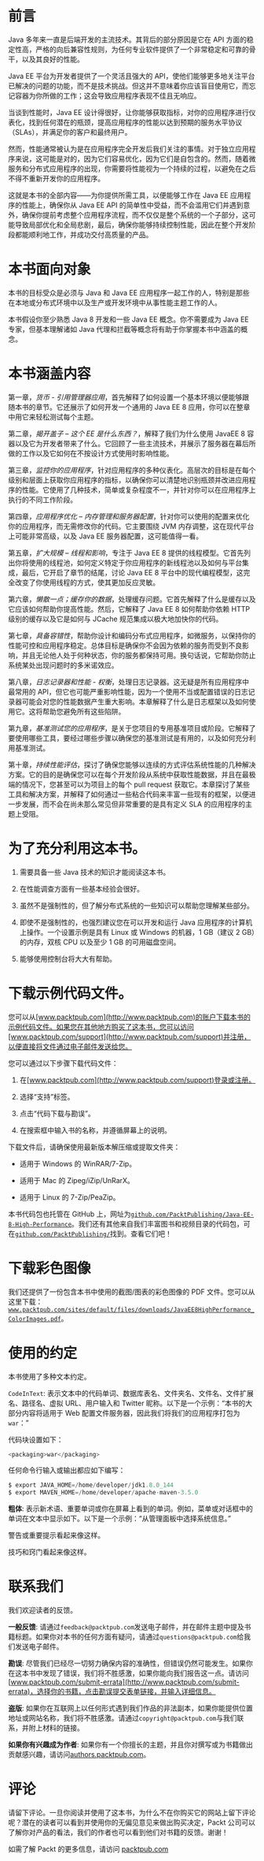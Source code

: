 # 前言

Java 多年来一直是后端开发的主流技术。其背后的部分原因是它在 API 方面的稳定性高，严格的向后兼容性规则，为任何专业软件提供了一个非常稳定和可靠的骨干，以及其良好的性能。

Java EE 平台为开发者提供了一个灵活且强大的 API，使他们能够更多地关注平台已解决的问题的功能，而不是技术挑战。但这并不意味着你应该盲目使用它，而忘记容器为你所做的工作；这会导致应用程序表现不佳且无响应。

当谈到性能时，Java EE 设计得很好，让你能够获取指标，对你的应用程序进行仪表化，找到任何潜在的瓶颈，提高应用程序的性能以达到预期的服务水平协议（SLAs），并满足你的客户和最终用户。

然而，性能通常被认为是在应用程序完全开发后我们关注的事情。对于独立应用程序来说，这可能是对的，因为它们容易优化，因为它们是自包含的。然而，随着微服务和分布式应用程序的出现，你需要将性能视为一个持续的过程，以避免在之后不得不重新开发你的应用程序。

这就是本书的全部内容——为你提供所需工具，以便能够工作在 Java EE 应用程序的性能上，确保你从 Java EE API 的简单性中受益，而不会滥用它们并遇到意外，确保你提前考虑整个应用程序流程，而不仅仅是整个系统的一个子部分，这可能导致局部优化和全局悲剧，最后，确保你能够持续控制性能，因此在整个开发阶段都能顺利地工作，并成功交付高质量的产品。

# 本书面向对象

本书的目标受众是必须与 Java 和 Java EE 应用程序一起工作的人，特别是那些在本地或分布式环境中以及生产或开发环境中从事性能主题工作的人。

本书假设你至少熟悉 Java 8 开发和一些 Java EE 概念。你不需要成为 Java EE 专家，但基本理解诸如 Java 代理和拦截等概念将有助于你掌握本书中涵盖的概念。

# 本书涵盖内容

第一章，*货币 - 引用管理器应用*，首先解释了如何设置一个基本环境以便能够跟随本书的章节。它还展示了如何开发一个通用的 Java EE 8 应用，你可以在整章中用它来轻松测试每个主题。

第二章，*揭开盖子 – 这个 EE 是什么东西？*，解释了我们为什么使用 JavaEE 8 容器以及它为开发者带来了什么。它回顾了一些主流技术，并展示了服务器在幕后所做的工作以及它如何在不按设计方式使用时影响性能。

第三章，*监控你的应用程序*，针对应用程序的多种仪表化。高层次的目标是在每个级别和层面上获取你应用程序的指标，以确保你可以清楚地识别瓶颈并改进应用程序的性能。它使用了几种技术，简单或复杂程度不一，并针对你可以在应用程序上执行的不同工作阶段。

第四章，*应用程序优化 – 内存管理和服务器配置*，针对你可以使用的配置来优化你的应用程序，而无需修改你的代码。它主要围绕 JVM 内存调整，这在现代平台上可能非常高级，以及 Java EE 服务器配置，这可能值得一看。

第五章，*扩大规模 – 线程和影响*，专注于 Java EE 8 提供的线程模型。它首先列出你将使用的线程池，如何定义特定于你应用程序的新线程池以及如何与平台集成，最后，它开启了章节的结尾，讨论 Java EE 8 平台中的现代编程模型，这完全改变了你使用线程的方式，使其更加反应灵敏。

第六章，*懒散一点；缓存你的数据*，处理缓存问题。它首先解释了什么是缓存以及它应该如何帮助你提高性能。然后，它解释了 Java EE 8 如何帮助你依赖 HTTP 级别的缓存以及它是如何与 JCache 规范集成以极大地加快你的代码。

第七章，*具备容错性*，帮助你设计和编码分布式应用程序，如微服务，以保持你的性能可控和应用程序稳定。总体目标是确保你不会因为依赖的服务而受到不良影响，并且无论他人处于何种状态，你的服务都保持可用。换句话说，它帮助你防止系统某处出现问题时的多米诺效应。

第八章，*日志记录器和性能 - 权衡*，处理日志记录器。这无疑是所有应用程序中最常用的 API，但它也可能严重影响性能，因为一个使用不当或配置错误的日志记录器可能会对您的性能数据产生重大影响。本章解释了什么是日志框架以及如何使用它。这将帮助您避免所有这些陷阱。

第九章，*基准测试您的应用程序*，是关于您项目的专用基准项目或阶段。它解释了要使用哪些工具，要经过哪些步骤以确保您的基准测试是有用的，以及如何充分利用基准测试。

第十章，*持续性能评估*，探讨了确保您能够以连续的方式评估系统性能的几种解决方案。它的目的是确保您可以在每个开发阶段从系统中获取性能数据，并且在最极端的情况下，您甚至可以为项目上的每个 pull request 获取它。本章探讨了某些工具和解决方案，并解释了如何通过一些粘合代码来丰富一些现有的框架，以便进一步发展，而不会在尚未那么常见但非常重要的是具有定义 SLA 的应用程序的主题上受阻。

# 为了充分利用这本书。

1.  需要具备一些 Java 技术的知识才能阅读这本书。

1.  在性能调查方面有一些基本经验会很好。

1.  虽然不是强制性的，但了解分布式系统的一些知识可以帮助您理解某些部分。

1.  即使不是强制性的，也强烈建议您在可以开发和运行 Java 应用程序的计算机上操作。一个设置示例是具有 Linux 或 Windows 的机器，1 GB（建议 2 GB）的内存，双核 CPU 以及至少 1 GB 的可用磁盘空间。

1.  能够使用控制台将大大有帮助。

# 下载示例代码文件。

您可以从[www.packtpub.com](http://www.packtpub.com)的账户下载本书的示例代码文件。如果您在其他地方购买了这本书，您可以访问[www.packtpub.com/support](http://www.packtpub.com/support)并注册，以便直接将文件通过电子邮件发送给您。

您可以通过以下步骤下载代码文件：

1.  在[www.packtpub.com](http://www.packtpub.com/support)登录或注册。

1.  选择“支持”标签。

1.  点击“代码下载与勘误”。

1.  在搜索框中输入书的名称，并遵循屏幕上的说明。

下载文件后，请确保使用最新版本解压缩或提取文件夹：

+   适用于 Windows 的 WinRAR/7-Zip。

+   适用于 Mac 的 Zipeg/iZip/UnRarX。

+   适用于 Linux 的 7-Zip/PeaZip。

本书代码包也托管在 GitHub 上，网址为[`github.com/PacktPublishing/Java-EE-8-High-Performance`](https://github.com/PacktPublishing/Java-EE-8-High-Performance)。我们还有其他来自我们丰富图书和视频目录的代码包，可在[`github.com/PacktPublishing/`](https://github.com/PacktPublishing/)找到。查看它们吧！

# 下载彩色图像

我们还提供了一份包含本书中使用的截图/图表的彩色图像的 PDF 文件。您可以从这里下载：[`www.packtpub.com/sites/default/files/downloads/JavaEE8HighPerformance_ColorImages.pdf`](http://www.packtpub.com/sites/default/files/downloads/JavaEE8HighPerformance_ColorImages.pdf)。

# 使用的约定

本书使用了多种文本约定。

`CodeInText`: 表示文本中的代码单词、数据库表名、文件夹名、文件名、文件扩展名、路径名、虚拟 URL、用户输入和 Twitter 昵称。以下是一个示例：“本书的大部分内容将适用于 Web 配置文件服务器，因此我们将我们的应用程序打包为`war`：”

代码块设置如下：

```java
<packaging>war</packaging>
```

任何命令行输入或输出都应如下编写：

```java
$ export JAVA_HOME=/home/developer/jdk1.8.0_144
$ export MAVEN_HOME=/home/developer/apache-maven-3.5.0
```

**粗体**: 表示新术语、重要单词或你在屏幕上看到的单词。例如，菜单或对话框中的单词在文本中显示如下。以下是一个示例：“从管理面板中选择系统信息。”

警告或重要提示看起来像这样。

技巧和窍门看起来像这样。

# 联系我们

我们欢迎读者的反馈。

**一般反馈**: 请通过`feedback@packtpub.com`发送电子邮件，并在邮件主题中提及书籍标题。如果你对本书的任何方面有疑问，请通过`questions@packtpub.com`给我们发送电子邮件。

**勘误**: 尽管我们已经尽一切努力确保内容的准确性，但错误仍然可能发生。如果你在这本书中发现了错误，我们将不胜感激，如果你能向我们报告这一点。请访问[www.packtpub.com/submit-errata](http://www.packtpub.com/submit-errata)，选择你的书籍，点击勘误提交表单链接，并输入详细信息。

**盗版**: 如果你在互联网上以任何形式遇到我们作品的非法副本，如果你能提供位置地址或网站名称，我们将不胜感激。请通过`copyright@packtpub.com`与我们联系，并附上材料的链接。

**如果你有兴趣成为作者**: 如果你有一个你擅长的主题，并且你对撰写或为书籍做出贡献感兴趣，请访问[authors.packtpub.com](http://authors.packtpub.com/)。

# 评论

请留下评论。一旦你阅读并使用了这本书，为什么不在你购买它的网站上留下评论呢？潜在的读者可以看到并使用你的无偏见意见来做出购买决定，Packt 公司可以了解你对产品的看法，我们的作者也可以看到他们对书籍的反馈。谢谢！

如需了解 Packt 的更多信息，请访问 [packtpub.com](https://www.packtpub.com/)
